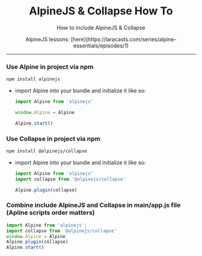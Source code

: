 <h1 align=center>AlpineJS & Collapse How To</h1>
<p align=center>How to include AlpineJS &amp; Collapse</p>

<p align=center>AlpineJS lessons: [here](https://laracasts.com/series/alpine-essentials/episodes/1) </p>


<hr />

### Use Alpine in project via npm

```bash
npm install alpinejs
```

- import Alpine into your bundle and initialize it like so:
  ```js
  import Alpine from 'alpinejs'

  window.Alpine = Alpine

  Alpine.start()
  ```

### Use Collapse in project via npm

```bash
npm install @alpinejs/collapse
```
- import Alpine into your bundle and initialize it like so:
  ```js
  import Alpine from 'alpinejs'
  import collapse from '@alpinejs/collapse'

  Alpine.plugin(collapse)
  ```

### Combine include AlpineJS and Collapse in main/app.js file (Apline scripts order matters)
```js
import Alpine from 'alpinejs';
import collapse from '@alpinejs/collapse'
window.Alpine = Alpine
Alpine.plugin(collapse)
Alpine.start()
```
